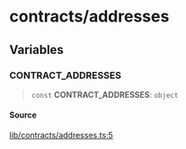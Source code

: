 # contracts/addresses

## Variables

### CONTRACT\_ADDRESSES

> `const` **CONTRACT\_ADDRESSES**: `object`

#### Source

[lib/contracts/addresses.ts:5](https://github.com/PufferFinance/puffer-sdk/blob/fc057d86379058d9c0b7c3a42b9810a6fa64ef9d/lib/contracts/addresses.ts#L5)
